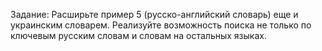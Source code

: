 Задание:
Расширьте пример 5 (русско-английский словарь) еще и украинским словарем. 
Реализуйте возможность поиска не только по ключевым русским словам и словам на остальных языках.
